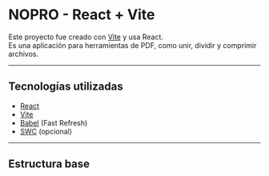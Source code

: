 # NOPRO - React + Vite

Este proyecto fue creado con [Vite](https://vitejs.dev/) y usa React.  
Es una aplicación para herramientas de PDF, como unir, dividir y comprimir archivos.

---

## Tecnologías utilizadas

- [React](https://reactjs.org/)
- [Vite](https://vitejs.dev/)
- [Babel](https://babeljs.io/) (Fast Refresh)
- [SWC](https://swc.rs/) (opcional)

---

## Estructura base
